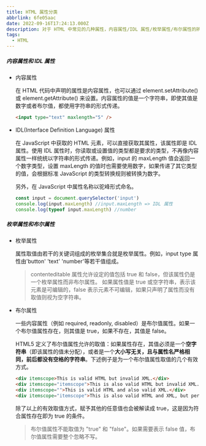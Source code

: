 ```yaml
---
title: HTML 属性分类
abbrlink: 6fe05aac
date: 2022-09-16T17:24:13.000Z
description: 对于 HTML 中常见的几种属性，内容属性/IDL 属性/枚举属性/布尔属性的辨析。
tags:
  - HTML
---
```


##### 内容属性和 IDL 属性

- 内容属性

  在 HTML 代码中声明的属性是内容属性，也可以通过 element.setAttribute() 或 element.getAttribute() 来设置。内容属性的值是一个字符串，即使其值是数字或者布尔值，都使用字符串的形式传递。

  ```html
  <input type="text" maxlength="5" />
  ```

  <!-- more -->

- IDL(Interface Definition Language) 属性

  在 JavaScript 中获取的 HTML 元素，可以直接获取其属性，该属性即是 IDL 属性。使用 IDL 属性时，你读取或设置值的类型都是要求的类型，不再像内容属性一样统统以字符串的形式传递。例如，input 的 maxLength 值会返回一个数字类型，设置 maxLength 的值时也需要使用数字，如果传递了其它类型的值，会根据标准 JavaScript 的类型转换规则被转换为数字。

  另外，在 JavaScript 中属性名称以驼峰形式命名。

  ```javascript
  const input = document.querySelector('input')
  console.log(input.maxLength) //input.maxLength => IDL 属性
  console.log(typeof input.maxLength) //number
  ```

##### 枚举属性和布尔属性

- 枚举属性

  属性取值由若干的关键词组成的枚举集合就是枚举属性。例如，input type 属性由'button' 'text' 'number'等若干值组成。

  > contenteditable 属性允许设定的值包括 true 和 false，但该属性仍是一个枚举属性而非布尔属性。
  > 如果属性值是 true 或空字符串，表示该元素是可编辑的，false 表示元素不可编辑，如果只声明了属性而没有取值则视为空字符串。

- 布尔属性

  一些内容属性（例如 required, readonly, disabled）是布尔值属性。如果一个布尔值属性存在，则其值是 true，如果不存在，其值是 false。

  HTML5 定义了布尔值属性允许的取值：如果属性存在，其值必须是一个**空字符串**（即该属性的值未分配），或者是一个**大小写无关，且与属性名严格相同，前后都没有空格的字符串**。下述例子是为一个布尔值属性取值的几个有效方式。

  ```html
  <div itemscope>This is valid HTML but invalid XML.</div>
  <div itemscope="itemscope">This is also valid HTML but invalid XML.</div>
  <div itemscope="">This is valid HTML and also valid XML.</div>
  <div itemscope="itemscope">This is also valid HTML and XML, but perhaps a bit verbose.</div>
  ```

  除了以上的有效取值方式，赋予其他的任意值也会被解读成 true，这是因为符合属性存在即为 true 的条件。

  > 布尔值属性不能取值为 "true" 和 "false"。如果需要表示 false 值，布尔值属性需要整个忽略不写。
